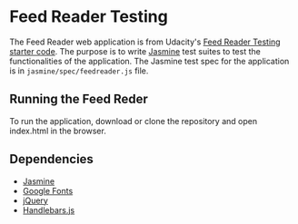 # Feed Reader Testing

The Feed Reader web application is from Udacity's [Feed Reader Testing starter code](https://github.com/udacity/frontend-nanodegree-feedreader). The purpose is to write [Jasmine](http://jasmine.github.io/) test suites to test the functionalities of the application. The Jasmine test spec for the application is in `jasmine/spec/feedreader.js` file.

## Running the Feed Reder

To run the application, download or clone the repository and open index.html in the browser.

## Dependencies

- [Jasmine](http://jasmine.github.io/)
- [Google Fonts](https://fonts.google.com/)
- [jQuery](https://jquery.com/)
- [Handlebars.js](https://handlebarsjs.com/)
